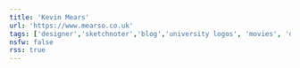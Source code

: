 ```yaml
---
title: 'Kevin Mears'
url: 'https://www.mearso.co.uk'
tags: ['designer','sketchnoter','blog','university logos', 'movies', 'data doodler']
nsfw: false
rss: true
---
```

